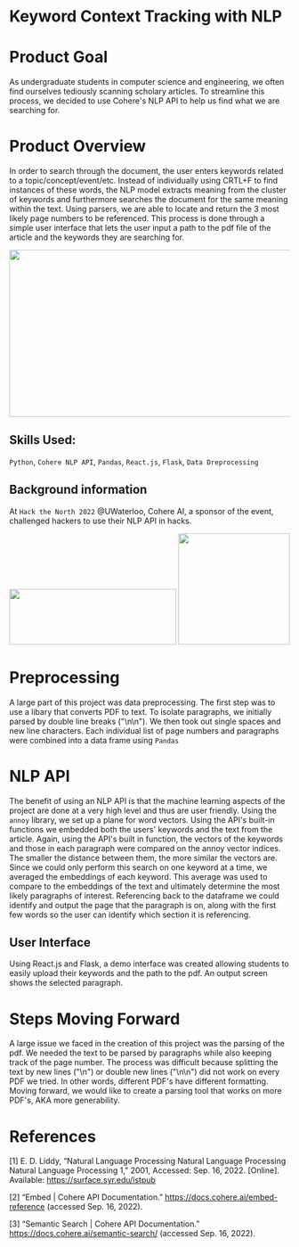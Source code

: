 # Keyword Context Tracking with NLP

# Product Goal
As undergraduate students in computer science and engineering, we often find ourselves tediously scanning scholary articles. To streamline this process, we decided to use Cohere's NLP API to help us find what we are searching for.

# Product Overview
In order to search through the document, the user enters keywords related to a topic/concept/event/etc. Instead of individually using CRTL+F to find instances of these words, the NLP model extracts meaning from the cluster of keywords and furthermore searches the document for the same meaning within the text. Using parsers, we are able to locate and return the 3 most likely page numbers to be referenced. This process is done through a simple user interface that lets the user input a path to the pdf file of the article and the keywords they are searching for. 


<img width= "700" height = "300" src= "https://user-images.githubusercontent.com/106715980/190882390-d4e8f456-807d-4b12-8fc1-909fca31a6f1.png">



## Skills Used: 

`Python`, `Cohere NLP API`, `Pandas`, `React.js`, `Flask`, `Data Dreprocessing`


## Background information
At `Hack the North 2022` @UWaterloo, Cohere AI, a sponsor of the event, challenged hackers to use their NLP API in hacks. 

<img width= "300" height = "100" src= "https://user-images.githubusercontent.com/106715980/190878315-862325db-7dba-4a06-b9f1-9c3ea647aedc.png">
<img width= "200" height = "200" src= "https://user-images.githubusercontent.com/106715980/190880544-46444940-316c-497a-a925-d1aa0adf6c69.png">


# Preprocessing
A large part of this project was data preprocessing. The first step was to use a libary that converts PDF to text. To isolate paragraphs, we initially parsed by double line breaks ("\n\n"). We then took out single spaces and new line characters. Each individual list of page numbers and paragraphs were combined into a data frame using `Pandas`



# NLP API
The benefit of using an NLP API is that the machine learning aspects of the project are done at a very high level and thus are user friendly. Using the `annoy` library, we set up a plane for word vectors. Using the API's built-in functions we embedded both the users' keywords and the text from the article. Again, using the API's built in function, the vectors of the keywords and those in each paragraph were compared on the annoy vector indices. The smaller the distance between them, the more similar the vectors are. Since we could only perform this search on one keyword at a time, we averaged the embeddings of each keyword. This average was used to compare to the embeddings of the text and ultimately determine the most likely paragraphs of interest. Referencing back to the dataframe we could identify and output the page that the paragraph is on, along with the first few words so the user can identify which section it is referencing. 



## User Interface
Using React.js and Flask, a demo interface was created allowing students to easily upload their keywords and the path to the pdf. An output screen shows the selected paragraph. 


# Steps Moving Forward
A large issue we faced in the creation of this project was the parsing of the pdf. We needed the text to be parsed by paragraphs while also keeping track of the page number. The process was difficult because splitting the text by new lines ("\n") or double new lines ("\n\n") did not work on every PDF we tried. In other words, different PDF's have different formatting. Moving forward, we would like to create a parsing tool that works on more PDF's, AKA more generability. 

# References
[1]    E. D. Liddy, “Natural Language Processing Natural Language Processing Natural Language Processing 1,” 2001, Accessed: Sep. 16, 2022. [Online]. Available: https://surface.syr.edu/istpub

[2]    “Embed | Cohere API Documentation.” https://docs.cohere.ai/embed-reference (accessed Sep. 16, 2022).

[3]    “Semantic Search | Cohere API Documentation.” https://docs.cohere.ai/semantic-search/ (accessed Sep. 16, 2022).


